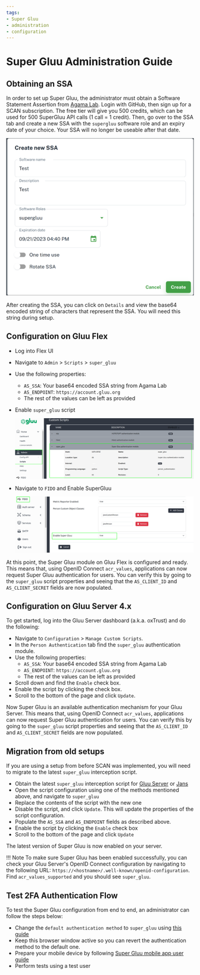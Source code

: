 ```yaml
---
tags:
- Super Gluu
- administration
- configuration
---
```


# Super Gluu Administration Guide

## Obtaining an SSA

In order to set up Super Gluu, the administrator must obtain a Software Statement Assertion from [Agama Lab](https://cloud.gluu.org/agama-lab). Login with GitHub, then sign up for a SCAN subscription. The free tier will give you 500 credits, which can be used for 500 SuperGluu API calls (1 call = 1 credit). Then, go over to the SSA tab and create a new SSA with the `supergluu` software role and an expiry date of your choice. Your SSA will no longer be useable after that date.

![supergluu-ssa](../../assets/supergluu/admin-guide/create_ssa.png)

After creating the SSA, you can click on `Details` and view the base64 encoded string of characters that represent the SSA. You will need this string during setup.

## Configuration on Gluu Flex 

- Log into Flex UI
- Navigate to `Admin` > `Scripts` > `super_gluu`
- Use the following properties:
    - `AS_SSA`: Your base64 encoded SSA string from Agama Lab
    - `AS_ENDPOINT`: `https://account.gluu.org`
    - The rest of the values can be left as provided
- Enable `super_gluu` script

  ![image](../../assets/supergluu/admin-guide/Flex_UI_SuperGluu_script.png)

- Navigate to `FIDO` and Enable SuperGluu

  ![image](../../assets/supergluu/admin-guide/Flex_Super_Gluu_2.png)

At this point, the Super Gluu module on Gluu Flex is configured and ready. This means that, using OpenID Connect `acr_values`, applications can now request Super Gluu authentication for users. You can verify this by going to the `super_gluu` script properties and seeing that the `AS_CLIENT_ID` and `AS_CLIENT_SECRET` fields are now populated.

## Configuration on Gluu Server 4.x

To get started, log into the Gluu Server dashboard (a.k.a. oxTrust) and do the following: 

- Navigate to `Configuration` > `Manage Custom Scripts`.
- In the `Person Authentication` tab find the `super_gluu` authentication module.  
- Use the following properties:
    - `AS_SSA`: Your base64 encoded SSA string from Agama Lab
    - `AS_ENDPOINT`: `https://account.gluu.org`
    - The rest of the values can be left as provided
- Scroll down and find the `Enable` check box. 
- Enable the script by clicking the check box.
- Scroll to the bottom of the page and click `Update`. 

Now Super Gluu is an available authentication mechanism for your Gluu Server. This means that, using OpenID Connect `acr_values`, applications can now request Super Gluu authentication for users. You can verify this by going to the `super_gluu` script properties and seeing that the `AS_CLIENT_ID` and `AS_CLIENT_SECRET` fields are now populated.

## Migration from old setups

If you are using a setup from before SCAN was implemented, you will need to migrate to the latest `super_gluu` interception script. 

- Obtain the latest `super_gluu` interception script for [Gluu Server](https://github.com/GluuFederation/oxAuth/blob/master/Server/integrations/super_gluu/SuperGluuExternalAuthenticator.py) or [Jans](https://github.com/JanssenProject/jans/blob/main/docs/script-catalog/person_authentication/super-gluu-external-authenticator/SuperGluuExternalAuthenticator.py)
- Open the script configuration using one of the methods mentioned above, and navigate to `super_gluu`
- Replace the contents of the script with the new one
- Disable the script, and click `Update`. This will update the properties of the script configuration.
- Populate the `AS_SSA` and `AS_ENDPOINT` fields as described above. 
- Enable the script by clicking the `Enable` check box
- Scroll to the bottom of the page and click `Update`

The latest version of Super Gluu is now enabled on your server.

!!! Note 
    To make sure Super Gluu has been enabled successfully, you can check your Gluu Server's OpenID Connect configuration by navigating to the following URL: `https://<hostname>/.well-known/openid-configuration`. Find `acr_values_supported` and you should see `super_gluu`. 

## Test 2FA Authentication Flow

To test the Super Gluu configuration from end to end, an administrator can follow the steps below:

- Change the `default authentication method` to `super_gluu` using [this guide](https://docs.jans.io/stable/admin/config-guide/default-authentication-method-config/)
- Keep this browser window active so you can revert the authentication method to the default one.
- Prepare your mobile device by following [Super Gluu mobile app user guide](https://docs.gluu.org/stable/supergluu/user-guide/)
- Perform tests using a test user
